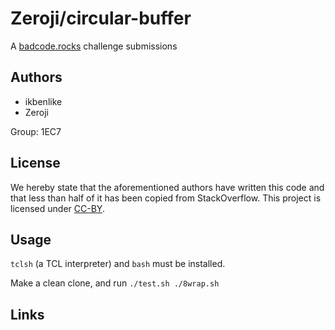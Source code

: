 # Zeroji/circular-buffer

A [badcode.rocks][bad] challenge submissions

## Authors

* ikbenlike
* Zeroji

Group: 1EC7

## License

We hereby state that the aforementioned authors have written this code and
that less than half of it has been copied from StackOverflow. This project is licensed under [CC-BY].

## Usage

`tclsh` (a TCL interpreter) and `bash` must be installed.

Make a clean clone, and run `./test.sh ./8wrap.sh`

## Links

<!-- todo: remove section header because confusing to readers -->
[bad]: http://badcode.rocks/2018/337/robot-simulator/
[CC-BY]: https://creativecommons.org/licenses/by/4.0/
